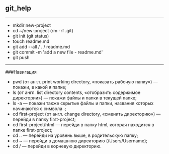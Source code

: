 ## git_help
---
- mkdir new-project
- cd ~/new-project  (rm -rf .git)
- git init  (git status)
- touch readme.md
- git add --all / . / readme.md
- git commit -m 'add a new file - readme.md'
- git push
---
###Навигация
 * pwd (от англ. print working directory, «показать рабочую папку») — покажи, в какой я папке;
 *  ls (от англ. list directory contents, «отобразить содержимое директории») — покажи файлы и папки в текущей папке;
 *   ls -a — покажи также скрытые файлы и папки, названия которых начинаются с символа .;
 *   cd first-project (от англ. change directory, «сменить директорию») — перейди в папку first-project;
 *   cd first-project/html — перейди в папку html, которая находится в папке first-project;
 *   cd .. — перейди на уровень выше, в родительскую папку;
 *   cd ~ — перейди в домашнюю директорию (/Users/Username);
 *   cd / — перейди в корневую директорию.
###

